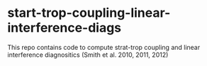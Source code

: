 # start-trop-coupling-linear-interference-diags

This repo contains code to compute strat-trop coupling and linear interference diagnositics (Smith et al. 2010, 2011, 2012)
